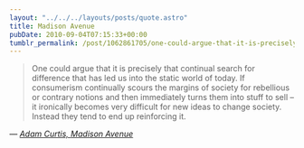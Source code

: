 ```yaml
---
layout: "../../../layouts/posts/quote.astro"
title: Madison Avenue
pubDate: 2010-09-04T07:15:33+00:00
tumblr_permalink: /post/1062861705/one-could-argue-that-it-is-precisely-that
---
```


> One could argue that it is precisely that continual search for difference that has led us into the static world of today. If consumerism continually scours the margins of society for rebellious or contrary notions and then immediately turns them into stuff to sell &#8211; it ironically becomes very difficult for new ideas to change society. Instead they tend to end up reinforcing it.

— <cite>[Adam Curtis, _Madison Avenue_](https://www.bbc.co.uk/blogs/adamcurtis/2010/08/madison_avenue.html)</cite>
